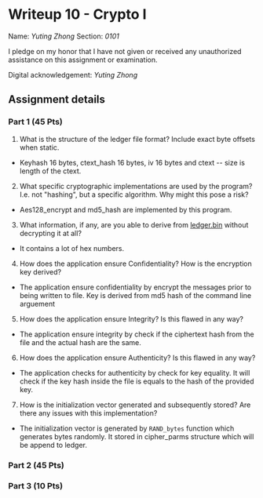 # Writeup 10 - Crypto I

Name: *Yuting Zhong*
Section: *0101*

I pledge on my honor that I have not given or received any unauthorized assistance on this assignment or examination.

Digital acknowledgement: *Yuting Zhong*


## Assignment details

### Part 1 (45 Pts)  

1. What is the structure of the ledger file format? Include exact byte offsets when static.  
 - Keyhash 16 bytes, ctext_hash 16 bytes, iv 16 bytes and ctext -- size is length of the ctext.

2. What specific cryptographic implementations are used by the program? I.e. not "hashing", but a specific algorithm. Why might this pose a risk?
 - Aes128_encrypt and md5_hash are implemented by this program. 
3. What information, if any, are you able to derive from [ledger.bin](ledger.bin) without decrypting it at all?
 - It contains a lot of hex numbers.

4. How does the application ensure Confidentiality? How is the encryption key derived?
 - The application ensure confidentiality by encrypt the messages prior to being written to file. Key is derived from md5 hash of the command line arguement 

5. How does the application ensure Integrity? Is this flawed in any way?
 - The application ensure integrity by check if the ciphertext hash from the file and the actual hash are the same.

6. How does the application ensure Authenticity? Is this flawed in any way?
 - The application checks for authenticity by check for key equality. It will check if the key hash inside the file is equals to the hash of the provided key.

7. How is the initialization vector generated and subsequently stored? Are there any issues with this implementation?
- The initialization vector is generated by `RAND_bytes` function which generates bytes randomly. It stored in cipher_parms structure which will be append to ledger.

### Part 2 (45 Pts)

### Part 3 (10 Pts)

